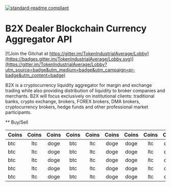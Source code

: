 [![standard-readme compliant](https://img.shields.io/badge/readme%20style-standard-brightgreen.svg?style=flat-square)](https://github.com/RichardLitt/standard-readme)

# B2X Dealer Blockchain Currency Aggregator API

[![Join the Gitchat at https://gitter.im/TokenIndustrialAverage/Lobby](https://badges.gitter.im/TokenIndustrialAverage/Lobby.svg)](https://gitter.im/TokenIndustrialAverage/Lobby?utm_source=badge&utm_medium=badge&utm_campaign=pr-badge&utm_content=badge)


B2X is a cryptocurrency liquidity aggregator for margin and exchange trading while also providing distribution of liquidity to broker companies and merchants. B2X will focus exclusively on institutional clients: traditional banks, crypto exchange, brokers, FOREX brokers, DMA brokers, cryptocurrency brokers, hedge funds and other professional market participants.


** Buy/Sell

| Coins | Coins | Coins | Coins | Coins | Coins | Coins | Coins | Coins | Coins |
| ------|:-----:| :----:| :----:|:-----:| :----:| :----:| :----:| :----:| -----:|
| btc   | ltc   | doge  | btc   | ltc   | doge  | doge  | ltc   | doge  | doge  |
| btc   | ltc   | doge  | btc   | ltc   | doge  | doge  | ltc   | doge  | doge  |
| btc   | ltc   | doge  | btc   | ltc   | doge  | doge  | ltc   | doge  | doge  |
| btc   | ltc   | doge  | btc   | ltc   | doge  | doge  | ltc   | doge  | doge  |
| btc   | ltc   | doge  | btc   | ltc   | doge  | doge  | ltc   | doge  | doge  |
